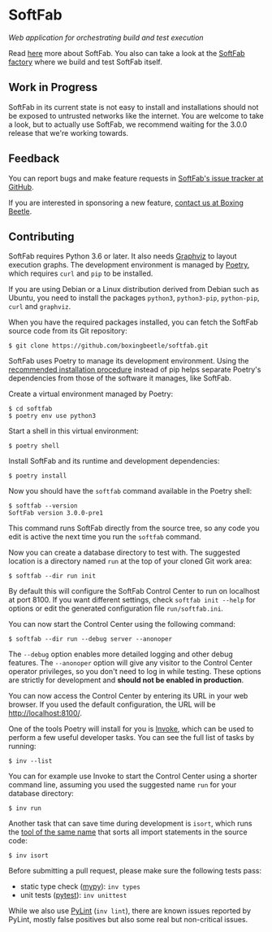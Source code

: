 SoftFab
=======

*Web application for orchestrating build and test execution*

Read [here](https://boxingbeetle.com/tools/softfab/) more about SoftFab.
You also can take a look at the [SoftFab factory](https://softfab.io/sf/) where we build and test SoftFab itself.

Work in Progress
----------------

SoftFab in its current state is not easy to install and installations should not be exposed to untrusted networks like the internet. You are welcome to take a look, but to actually use SoftFab, we recommend waiting for the 3.0.0 release that we're working towards.

Feedback
--------

You can report bugs and make feature requests in [SoftFab's issue tracker at GitHub](https://github.com/boxingbeetle/softfab/issues).

If you are interested in sponsoring a new feature, [contact us at Boxing Beetle](https://boxingbeetle.com/contact/).

Contributing
------------

SoftFab requires Python 3.6 or later. It also needs [Graphviz](http://graphviz.org/) to layout execution graphs. The development environment is managed by [Poetry](https://poetry.eustace.io/), which requires `curl` and `pip` to be installed.

If you are using Debian or a Linux distribution derived from Debian such as Ubuntu, you need to install the packages `python3`, `python3-pip`, `python-pip`, `curl` and `graphviz`.

When you have the required packages installed, you can fetch the SoftFab source code from its Git repository:

    $ git clone https://github.com/boxingbeetle/softfab.git

SoftFab uses Poetry to manage its development environment. Using the [recommended installation procedure](https://github.com/sdispater/poetry#installation) instead of pip helps separate Poetry's dependencies from those of the software it manages, like SoftFab.

Create a virtual environment managed by Poetry:

    $ cd softfab
    $ poetry env use python3

Start a shell in this virtual environment:

    $ poetry shell

Install SoftFab and its runtime and development dependencies:

    $ poetry install

Now you should have the `softfab` command available in the Poetry shell:

    $ softfab --version
    SoftFab version 3.0.0-pre1

This command runs SoftFab directly from the source tree, so any code you edit is active the next time you run the `softfab` command.

Now you can create a database directory to test with. The suggested location is a directory named `run` at the top of your cloned Git work area:

    $ softfab --dir run init

By default this will configure the SoftFab Control Center to run on localhost at port 8100. If you want different settings, check `softfab init --help` for options or edit the generated configuration file `run/softfab.ini`.

You can now start the Control Center using the following command:

    $ softfab --dir run --debug server --anonoper

The `--debug` option enables more detailed logging and other debug features. The `--anonoper` option will give any visitor to the Control Center operator privileges, so you don't need to log in while testing. These options are strictly for development and **should not be enabled in production**.

You can now access the Control Center by entering its URL in your web browser. If you used the default configuration, the URL will be [http://localhost:8100/](http://localhost:8100/).

One of the tools Poetry will install for you is [Invoke](https://www.pyinvoke.org/), which can be used to perform a few useful developer tasks. You can see the full list of tasks by running:

    $ inv --list

You can for example use Invoke to start the Control Center using a shorter command line, assuming you used the suggested name `run` for your database directory:

    $ inv run

Another task that can save time during development is `isort`, which runs the [tool of the same name](https://timothycrosley.github.io/isort/) that sorts all import statements in the source code:

    $ inv isort

Before submitting a pull request, please make sure the following tests pass:

- static type check ([mypy](http://www.mypy-lang.org/)): `inv types`
- unit tests ([pytest](https://docs.pytest.org)): `inv unittest`

While we also use [PyLint](http://pylint.pycqa.org/) (`inv lint`), there are known issues reported by PyLint, mostly false positives but also some real but non-critical issues.
